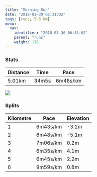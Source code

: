 ```yaml
---
title: "Morning Run"
date: "2018-01-30 06:31:02"
tags: [runs, 5-6 km]
menu:
  nav:
    identifier: "2018-01-30 06:31:02"
    parent: "runs"
    weight: 130
---
```


### Stats

| Distance | Time | Pace |
|----------|------|------|
|5.01km|34m5s|6m48s/km|

<img src='https://maps.googleapis.com/maps/api/staticmap?maptype=roadmap&path=enc:eyjeItgvLm@mBuFkAgA~AiA|OX~IeB`KjA~Ck@hChB|@cAr@FbDnGlXtEhLlBr@nBnR`GzIvE`ArM`XqNsXyDa@wDyEqEgOSyGsKuPFsDmEeSnBcBiBq@r@ih@h@eIvFX&key=AIzaSyAfqMeaZ1CCJFGP5cWud__oZnT_Pybg-1M&size=800x800&markers=color:yellow|label:S|53.47235,-2.24907&markers=color:green|label:F|53.47304000000001,-2.2483700000000004'>

### Splits

| Kilometre | Pace | Elevation |
|------|------|-----------|
|1|6m43s/km|-3.2m|
|2|6m48s/km|-5.1m|
|3|7m06s/km|0.2m|
|4|6m35s/km|4.1m|
|5|6m45s/km|2.2m|
|6|9m59s/km|0.8m|
